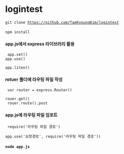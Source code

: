 # logintest 

<code>git clone https://github.com/TaeKyoungKim/logintest </code><br>
<code>npm install </code>

#### app.js에서 express 라이브러리 활용
<code> app.set()</code><br>
<code>app.use()</code><br>
<code> app.liten()</code><br>

#### rotuer 폴더에 라우팅 파일 작성

<code> var router = express.Router()</code><br>
<code>  rouer.get()</code><br>
<code>  rouer.route().post</code><br>

#### app.js에 라우팅 파일 임포트
<code>  require('라우팅 파일 경로')</code><br>
<code>  app.use('요청경로', require('라우팅 파일 경로'))</code><br>


#### <code>node app.js </code>
